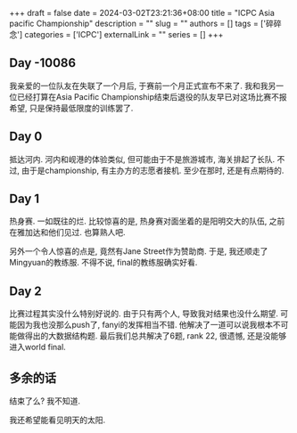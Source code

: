 +++ 
draft = false
date = 2024-03-02T23:21:36+08:00
title = "ICPC Asia pacific Championship"
description = ""
slug = ""
authors = []
tags = ['碎碎念']
categories = ['ICPC']
externalLink = ""
series = []
+++
## Day -10086
我亲爱的一位队友在失联了一个月后, 于赛前一个月正式宣布不来了. 我和我另一位已经打算在Asia Pacific Championship结束后退役的队友早已对这场比赛不报希望, 只是保持最低限度的训练罢了.

## Day 0
抵达河内. 河内和岘港的体验类似, 但可能由于不是旅游城市, 海关排起了长队. 不过, 由于是championship, 有主办方的志愿者接机. 至少在那时, 还是有点期待的.

## Day 1

热身赛. 一如既往的烂. 比较惊喜的是, 热身赛对面坐着的是阳明交大的队伍, 之前在雅加达和他们见过. 也算熟人吧. 

另外一个令人惊喜的点是, 竟然有Jane Street作为赞助商. 于是, 我还顺走了Mingyuan的教练服. 不得不说, final的教练服确实好看.

## Day 2

比赛过程其实没什么特别好说的. 由于只有两个人, 导致我对结果也没什么期望. 可能因为我也没那么push了, fanyi的发挥相当不错. 他解决了一道可以说我根本不可能做得出的大数据结构题. 最后我们总共解决了6题, rank 22, 很遗憾, 还是没能够进入world final.

## 多余的话

结束了么? 我不知道.

我还希望能看见明天的太阳.